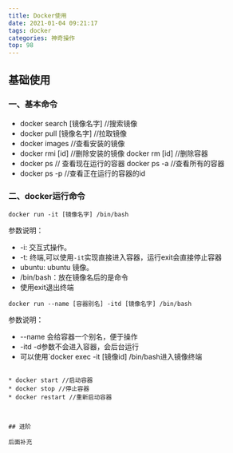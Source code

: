 ```yaml
---
title: Docker使用
date: 2021-01-04 09:21:17
tags: docker
categories: 神奇操作
top: 98
---
```


## 基础使用

### 一、基本命令

* docker search [镜像名字] //搜索镜像
* docker pull [镜像名字]  //拉取镜像
* docker images //查看安装的镜像
* docker rmi [id] //删除安装的镜像 docker rm [id] //删除容器
* docker ps // 查看现在运行的容器 docker ps -a //查看所有的容器
* docker ps -p //查看正在运行的容器的id

### 二、docker运行命令

```
docker run -it [镜像名字] /bin/bash
```

参数说明：
* -i: 交互式操作。
* -t: 终端,可以使用`-it`实现直接进入容器，运行exit会直接停止容器
* ubuntu: ubuntu 镜像。
* /bin/bash：放在镜像名后的是命令
* 使用exit退出终端

```
docker run --name [容器别名] -itd [镜像名字] /bin/bash
```
参数说明：
* --name 会给容器一个别名，便于操作
* -itd -d参数不会进入容器，会后台运行
* 可以使用`docker exec -it [镜像id] /bin/bash进入镜像终端

```

* docker start //启动容器
* docker stop //停止容器
* docker restart //重新启动容器



## 进阶

后面补充